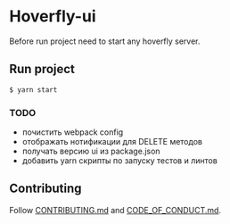 # Hoverfly-ui

Before run project need to start any hoverfly server.

## Run project
```bash
$ yarn start
```

### TODO
* почистить webpack config
* отображать нотификации для DELETE методов
* получать версию ui из package.json
* добавить yarn скрипты по запуску тестов и линтов

## Contributing

Follow [CONTRIBUTING.md](CONTRIBUTING.md) and [CODE_OF_CONDUCT.md](CODE_OF_CONDUCT.md).
